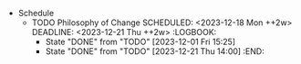 - Schedule
	- TODO Philosophy of Change 
	  SCHEDULED: <2023-12-18 Mon ++2w>
	  DEADLINE: <2023-12-21 Thu ++2w>
	  :LOGBOOK:
	  * State "DONE" from "TODO" [2023-12-01 Fri 15:25]
	  * State "DONE" from "TODO" [2023-12-21 Thu 14:00]
	  :END: